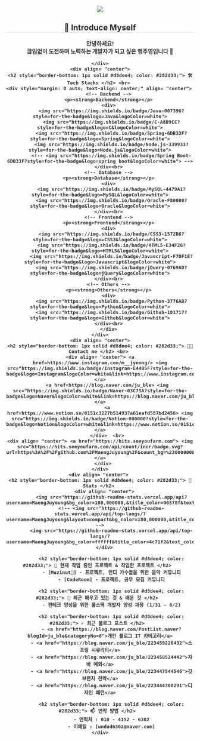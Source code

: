 <div align= "center">
    <img src="https://capsule-render.vercel.app/api?type=waving&color=0:007bff,100:bef9d2&height=240&text=☃️💙🎉🍭🐳&animation=twinkling&fontColor=000000&fontSize=40&fontAlign=70" />
    </div>
    <div align= "center"> 
    <h2 style="border-bottom: 1px solid #d8dee4; color: #282d33;"> 🙌 Introduce Myself </h2>  
    <div style="font-weight: 700; font-size: 15px; text-align: center; color: #282d33;"> 
        안녕하세요!<br>
        끊임없이 도전하며 노력하는 개발자가 되고 싶은 맹주영입니다 🤩<br>
        
    </div>
    <div align= "center">
    <h2 style="border-bottom: 1px solid #d8dee4; color: #282d33;"> 🛠️ Tech Stacks </h2> <br> 
    <div style="margin: 0 auto; text-align: center;" align= "center"> 
          <!-- Backend -->
          <p><strong>Backend</strong></p>
          <div>
            <img src="https://img.shields.io/badge/Java-007396?style=for-the-badge&logo=Java&logoColor=white">
            <img src="https://img.shields.io/badge/C-A8B9CC?style=for-the-badge&logo=C&logoColor=white">
            <img src="https://img.shields.io/badge/Spring-6DB33F?style=for-the-badge&logo=Spring&logoColor=white">
            <img src="https://img.shields.io/badge/Node.js-339933?style=for-the-badge&logo=Node.js&logoColor=white">
            <!-- <img src="https://img.shields.io/badge/Spring Boot-6DB33F?style=for-the-badge&logo=spring boot&logoColor=white"> -->
          </div><br>
          <!-- Database -->
          <p><strong>Database</strong></p>
          <div>
            <img src="https://img.shields.io/badge/MySQL-4479A1?style=for-the-badge&logo=MySQL&logoColor=white">
            <img src="https://img.shields.io/badge/Oracle-F80000?style=for-the-badge&logo=Oracle&logoColor=white">
          </div><br>
          <!-- Frontend -->
          <p><strong>Frontend</strong></p>
          <div>
            <img src="https://img.shields.io/badge/CSS3-1572B6?style=for-the-badge&logo=CSS3&logoColor=white">
            <img src="https://img.shields.io/badge/HTML5-E34F26?style=for-the-badge&logo=HTML5&logoColor=white">
            <img src="https://img.shields.io/badge/Javascript-F7DF1E?style=for-the-badge&logo=Javascript&logoColor=white">
            <img src="https://img.shields.io/badge/jQuery-0769AD?style=for-the-badge&logo=jQuery&logoColor=white">
          </div><br>
          <!-- Others -->
          <p><strong>Others</strong></p>
          <div>
            <img src="https://img.shields.io/badge/Python-3776AB?style=for-the-badge&logo=Python&logoColor=white">
            <img src="https://img.shields.io/badge/Github-181717?style=for-the-badge&logo=Github&logoColor=white">
          </div><br>
          </div>
    </div>
    <div align= "center">
    <h2 style="border-bottom: 1px solid #d8dee4; color: #282d33;"> 🧑‍💻 Contact me </h2> <br> 
    <div align= "center"> <a href=https://www.instagram.com/m__jyeong/> <img src="https://img.shields.io/badge/Instagram-E4405F?style=for-the-badge&logo=Instagram&logoColor=white&link=https://www.instagram.com/m__jyeong/"> </a>
         <a href=https://blog.naver.com/ju_ble> <img src="https://img.shields.io/badge/Naver-03C75A?style=for-the-badge&logo=Naver&logoColor=white&link=https://blog.naver.com/ju_ble"> </a>
         <a href=https://www.notion.so/0151c3227b514937a61eafd587bd2456> <img src="https://img.shields.io/badge/Notion-000000?style=for-the-badge&logo=Notion&logoColor=white&link=https://www.notion.so/0151c3227b514937a61eafd587bd2456"> </a>
          </div>  <br> 
    <div align= "center"> <a href="https://hits.seeyoufarm.com"> <img src="https://hits.seeyoufarm.com/api/count/incr/badge.svg?url=https%3A%2F%2Fgithub.com%2FMaengJuyoung%2F&count_bg=%23000000&title_bg=%23000000&icon=github.svg&icon_color=%23FFFFFF&title=GitHub&edge_flat=false"/></a>
       </div> 
    </div>
    <div align= "center"> 
    <h2 style="border-bottom: 1px solid #d8dee4; color: #282d33;"> 🏅 Stats </h2> 
        <div align= "center"> 
            <img src="https://github-readme-stats.vercel.app/api?username=MaengJuyoung&bg_color=180,000000,&title_color=00378f&text_color=00378f"/>
            <!-- <img src="https://github-readme-stats.vercel.app/api/top-langs/?username=MaengJuyoung&layout=compact&bg_color=180,000000,&title_color=00378f&text_color=00378f"/> -->
            <img src="https://github-readme-stats.vercel.app/api/top-langs/?username=MaengJuyoung&bg_color=ffffff&title_color=4c71f2&text_color=00378f&icon_color=4c71f2&border_color=ffffff&border_radius=10&langs_count=8&show_icons=true"/>
        </div> 
            
            <h2 style="border-bottom: 1px solid #d8dee4; color: #282d33;"> 🔭 현재 작업 중인 프로젝트 & 작업한 프로젝트 </h2>  
            - [Muzinut🥜] - 프로젝트, 인디 가수들을 위한 음악 커뮤니티
            - [CodeRoom] - 프로젝트, 공부 모집 커뮤니티
            
            <h2 style="border-bottom: 1px solid #d8dee4; color: #282d33;"> 🌱 최근 배우고 있는 것 & 배운 것 </h2>  
            - 핀테크 양성을 위한 풀스택 개발자 양성 과정 (1/31 ~ 8/2)
            
            <h2 style="border-bottom: 1px solid #d8dee4; color: #282d33;"> ✍️ 최근 블로그 포스트 </h2>  
            - <a href="https://blog.naver.com/PostList.naver?blogId=ju_ble&categoryNo=8">개인 블로그 IT 카테고리</a>
            - <a href="https://blog.naver.com/ju_ble/223459226432">스프링 시큐리티</a>
            - <a href="https://blog.naver.com/ju_ble/223450524442">자바 예외</a>
            - <a href="https://blog.naver.com/ju_ble/223447544546">깃 브랜치 전략</a>
            - <a href="https://blog.naver.com/ju_ble/223444300291">디자인 패턴</a>
            
            <h2 style="border-bottom: 1px solid #d8dee4; color: #282d33;"> 📫 연락 방법 </h2>  
            - 연락처 : 010 - 4152 - 6302
            - 이메일 : [wndud6302@naver.com]
    </div>
